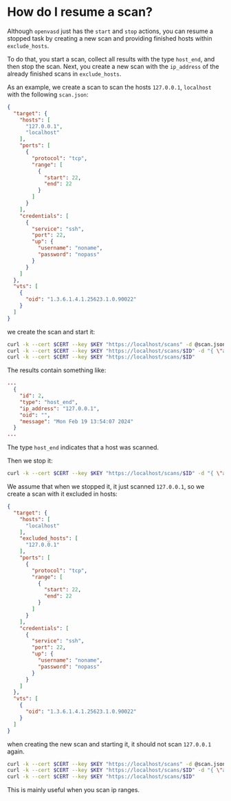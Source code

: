 # How do I resume a scan?

Although `openvasd` just has the `start` and `stop` actions, you can resume a stopped task by creating a new scan and providing finished hosts within `exclude_hosts`.

To do that, you start a scan, collect all results with the type `host_end`, and then stop the scan. Next, you create a new scan with the `ip_address` of the already finished scans in `exclude_hosts`.

As an example, we create a scan to scan the hosts `127.0.0.1`, `localhost` with the following `scan.json`:

```json
{
  "target": {
    "hosts": [
      "127.0.0.1",
      "localhost"
    ],
    "ports": [
      {
        "protocol": "tcp",
        "range": [
          {
            "start": 22,
            "end": 22
          }
        ]
      }
    ],
    "credentials": [
      {
        "service": "ssh",
        "port": 22,
        "up": {
          "username": "noname",
          "password": "nopass"
        }
      }
    ]
  },
  "vts": [
    {
      "oid": "1.3.6.1.4.1.25623.1.0.90022"
    }
  ]
}
```

we create the scan and start it:

```sh
curl -k --cert $CERT --key $KEY "https://localhost/scans" -d @scan.json
curl -k --cert $CERT --key $KEY "https://localhost/scans/$ID" -d "{ \"action\": \"start\"}"
curl -k --cert $CERT --key $KEY "https://localhost/scans/$ID" 
```

The results contain something like:
```json
...
  {
    "id": 2,
    "type": "host_end",
    "ip_address": "127.0.0.1",
    "oid": "",
    "message": "Mon Feb 19 13:54:07 2024"
  }
...
```
The type `host_end` indicates that a host was scanned.


Then we stop it:
```sh
curl -k --cert $CERT --key $KEY "https://localhost/scans/$ID" -d "{ \"action\": \"stop\"}"
```

We assume that when we stopped it, it just scanned `127.0.0.1`, so we create a scan with it excluded in hosts:

```json
{
  "target": {
    "hosts": [
      "localhost"
    ],
    "excluded_hosts": [
      "127.0.0.1"
    ],
    "ports": [
      {
        "protocol": "tcp",
        "range": [
          {
            "start": 22,
            "end": 22
          }
        ]
      }
    ],
    "credentials": [
      {
        "service": "ssh",
        "port": 22,
        "up": {
          "username": "noname",
          "password": "nopass"
        }
      }
    ]
  },
  "vts": [
    {
      "oid": "1.3.6.1.4.1.25623.1.0.90022"
    }
  ]
}
```

when creating the new scan and starting it, it should not scan `127.0.0.1` again.

```sh
curl -k --cert $CERT --key $KEY "https://localhost/scans" -d @scan.json
curl -k --cert $CERT --key $KEY "https://localhost/scans/$ID" -d "{ \"action\": \"start\"}"
curl -k --cert $CERT --key $KEY "https://localhost/scans/$ID" 
```

This is mainly useful when you scan ip ranges.
